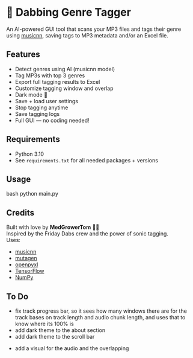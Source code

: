 # 🎵 Dabbing Genre Tagger

An AI-powered GUI tool that scans your MP3 files and tags their genre using [musicnn](https://github.com/jordipons/musicnn), saving tags to MP3 metadata and/or an Excel file.

## Features
- Detect genres using AI (musicnn model)
- Tag MP3s with top 3 genres
- Export full tagging results to Excel
- Customize tagging window and overlap
- Dark mode 🌙
- Save + load user settings
- Stop tagging anytime
- Save tagging logs
- Full GUI — no coding needed!

## Requirements
- Python 3.10
- See `requirements.txt` for all needed packages + versions

## Usage
bash
python main.py

## Credits

Built with love by **MedGrowerTom** 🌿💨  
Inspired by the Friday Dabs crew and the power of sonic tagging.  
Uses:
- [musicnn](https://github.com/jordipons/musicnn)
- [mutagen](https://mutagen.readthedocs.io/)
- [openpyxl](https://openpyxl.readthedocs.io/)
- [TensorFlow](https://www.tensorflow.org/)
- [NumPy](https://numpy.org/)


## To Do
- fix track progress bar, so it sees how many windows there are for the track bases on track length and audio chunk length, and uses that to know where its 100% is
- add dark theme to the about section
- add dark theme to the scroll bar
* add a visual for the audio and the overlapping
